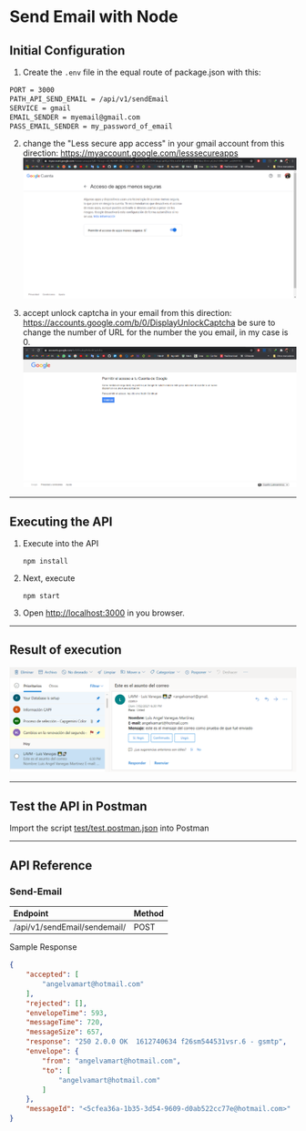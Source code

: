 # Send Email with Node

## Initial Configuration

1. Create the `.env` file in the equal route of package.json with this:
```
PORT = 3000
PATH_API_SEND_EMAIL = /api/v1/sendEmail
SERVICE = gmail
EMAIL_SENDER = myemail@gmail.com
PASS_EMAIL_SENDER = my_password_of_email
```

2. change the "Less secure app access" in your gmail account from this direction: https://myaccount.google.com/lesssecureapps
![lessSecureAppAccess](docs/lesssecureappaccess.png)

3. accept unlock captcha in your email from this direction: https://accounts.google.com/b/0/DisplayUnlockCaptcha  be sure to change the number of URL for the number the you email, in my case is 0.
![displayunlockcaptcha](docs/displayunlockcaptcha.png)


-----------------------
## Executing the API 
1. Execute into the API
    ```
    npm install
    ```
2. Next, execute
    ```
    npm start
    ```
3. Open [http://localhost:3000](http://localhost:3000) in you browser.

------------------------
## Result of execution

![resultSendEmail](docs/resultsendemail.png)


------------------------
## Test the API in Postman

Import the script [test/test.postman.json](test/test.postman.json) into Postman


------------------------
## API Reference

### Send-Email
|Endpoint|Method|
|:--|:--|
|/api/v1/sendEmail/sendemail/|POST|

Sample Response
```json
{
    "accepted": [
        "angelvamart@hotmail.com"
    ],
    "rejected": [],
    "envelopeTime": 593,
    "messageTime": 720,
    "messageSize": 657,
    "response": "250 2.0.0 OK  1612740634 f26sm544531vsr.6 - gsmtp",
    "envelope": {
        "from": "angelvamart@hotmail.com",
        "to": [
            "angelvamart@hotmail.com"
        ]
    },
    "messageId": "<5cfea36a-1b35-3d54-9609-d0ab522cc77e@hotmail.com>"
}
```


